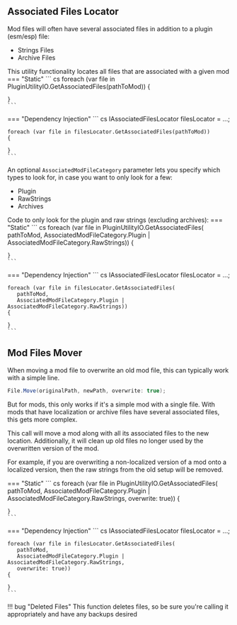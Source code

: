 ## Associated Files Locator

Mod files will often have several associated files in addition to a plugin (esm/esp) file:

- Strings Files
- Archive Files

This utility functionality locates all files that are associated with a given mod
=== "Static"
    ``` cs
    foreach (var file in PluginUtilityIO.GetAssociatedFiles(pathToMod))
	{
	
	}
    ```
=== "Dependency Injection"
    ``` cs
	IAssociatedFilesLocator filesLocator = ...;
	
    foreach (var file in filesLocator.GetAssociatedFiles(pathToMod))
	{
	
	}
    ```
	
An optional `AssociatedModFileCategory` parameter lets you specify which types to look for, in case you want to only look for a few:

- Plugin
- RawStrings
- Archives

Code to only look for the plugin and raw strings (excluding archives):
=== "Static"
    ``` cs
    foreach (var file in PluginUtilityIO.GetAssociatedFiles(
	   pathToMod, 
	   AssociatedModFileCategory.Plugin | AssociatedModFileCategory.RawStrings))
	{
	
	}
    ```
=== "Dependency Injection"
    ``` cs
	IAssociatedFilesLocator filesLocator = ...;
	
    foreach (var file in filesLocator.GetAssociatedFiles(
	   pathToMod, 
	   AssociatedModFileCategory.Plugin | AssociatedModFileCategory.RawStrings))
	{
	
	}
    ```
	
## Mod Files Mover

When moving a mod file to overwrite an old mod file, this can typically work with a simple line.
```cs
File.Move(originalPath, newPath, overwrite: true);
```

But for mods, this only works if it's a simple mod with a single file.  With mods that have localization or archive files have several associated files, this gets more complex.

This call will move a mod along with all its associated files to the new location.  Additionally, it will clean up old files no longer used by the overwritten version of the mod.  

For example, if you are overwriting a non-localized version of a mod onto a localized version, then the raw strings from the old setup will be removed.

=== "Static"
    ``` cs
    foreach (var file in PluginUtilityIO.GetAssociatedFiles(
	   pathToMod, 
	   AssociatedModFileCategory.Plugin | AssociatedModFileCategory.RawStrings,
	   overwrite: true))
	{
	
	}
    ```
=== "Dependency Injection"
    ``` cs
	IAssociatedFilesLocator filesLocator = ...;
	
    foreach (var file in filesLocator.GetAssociatedFiles(
	   pathToMod, 
	   AssociatedModFileCategory.Plugin | AssociatedModFileCategory.RawStrings,
	   overwrite: true))
	{
	
	}
    ```

!!! bug "Deleted Files"
    This function deletes files, so be sure you're calling it appropriately and have any backups desired
